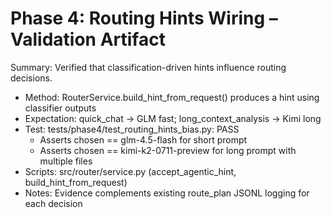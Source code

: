 # Phase 4: Routing Hints Wiring – Validation Artifact

Summary: Verified that classification-driven hints influence routing decisions.

- Method: RouterService.build_hint_from_request() produces a hint using classifier outputs
- Expectation: quick_chat -> GLM fast; long_context_analysis -> Kimi long
- Test: tests/phase4/test_routing_hints_bias.py: PASS
  - Asserts chosen == glm-4.5-flash for short prompt
  - Asserts chosen == kimi-k2-0711-preview for long prompt with multiple files
- Scripts: src/router/service.py (accept_agentic_hint, build_hint_from_request)
- Notes: Evidence complements existing route_plan JSONL logging for each decision

